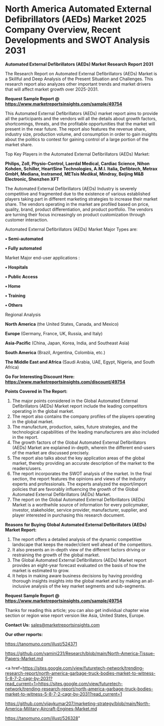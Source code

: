# North America Automated External Defibrillators (AEDs) Market 2025 Company Overview, Recent Developments and SWOT Analysis 2031

<strong>Automated External Defibrillators (AEDs) Market Research Report 2031</strong>

The Research Report on Automated External Defibrillators (AEDs) Market is a Skillful and Deep Analysis of the Present Situation and Challenges. This research report also analyzes other important trends and market drivers that will affect market growth over 2025-2031.

<strong>Request Sample Report @ <a href=https://www.marketreportsinsights.com/sample/49754>https://www.marketreportsinsights.com/sample/49754</a></strong>

This Automated External Defibrillators (AEDs) market report aims to provide all the participants and the vendors will all the details about growth factors, shortcomings, threats, and the profitable opportunities that the market will present in the near future. The report also features the revenue share, industry size, production volume, and consumption in order to gain insights about the politics to contest for gaining control of a large portion of the market share.

Top Key Players in the Automated External Defibrillators (AEDs) Market:

<strong>Philips, Zoll, Physio-Control, Laerdal Medical, Cardiac Science, Nihon Kohden, Schiller, HeartSine Technologies, A.M.I. Italia, Defibtech, Metrax GmbH, Mediana, Instramed, METsis Medikal, Mindray, Beijing M&B Electronic, Shenzhen XFT</strong>

The Automated External Defibrillators (AEDs) Industry is severely competitive and fragmented due to the existence of various established players taking part in different marketing strategies to increase their market share. The vendors operating in the market are profiled based on price, quality, brand, product differentiation, and product portfolio. The vendors are turning their focus increasingly on product customization through customer interaction.

Automated External Defibrillators (AEDs) Market Major Types are:

<strong>•  Semi-automated

•  Fully automated</strong>

Market Major end-user applications :

<strong>•  Hospitals

•  Public Access

•  Home

•  Training

•  Others</strong>

Regional Analysis

</u><strong><b>North America</b></strong> (the United States, Canada, and Mexico)

<strong><b>Europe </b></strong>(Germany, France, UK, Russia, and Italy)

<strong><b>Asia-Pacific</b></strong> (China, Japan, Korea, India, and Southeast Asia)

<strong><b>South America</b></strong> (Brazil, Argentina, Colombia, etc.)

<strong><b>The Middle East and Africa</b></strong> (Saudi Arabia, UAE, Egypt, Nigeria, and South Africa)

<strong>Go For Interesting Discount Here: <a href=https://www.marketreportsinsights.com/discount/49754>https://www.marketreportsinsights.com/discount/49754</a></strong>

<strong>Points Covered in The Report:</strong>
<ol>
  <li>The major points considered in the Global Automated External Defibrillators (AEDs) Market report include the leading competitors operating in the global market.</li>
  <li>The report also contains the company profiles of the players operating in the global market.</li>
  <li>The manufacture, production, sales, future strategies, and the technological capabilities of the leading manufacturers are also included in the report.</li>
  <li>The growth factors of the Global Automated External Defibrillators (AEDs) Market are explained in-depth, wherein the different end-users of the market are discussed precisely.</li>
  <li>The report also talks about the key application areas of the global market, thereby providing an accurate description of the market to the readers/users.</li>
  <li>The report incorporates the SWOT analysis of the market. In the final section, the report features the opinions and views of the industry experts and professionals. The experts analyzed the export/import policies that are favorably influencing the growth of the Global Automated External Defibrillators (AEDs) Market.</li>
  <li>The report on the Global Automated External Defibrillators (AEDs) Market is a worthwhile source of information for every policymaker, investor, stakeholder, service provider, manufacturer, supplier, and player interested in purchasing this research document.</li>
</ol>
<strong>Reasons for Buying Global Automated External Defibrillators (AEDs) Market Report:</strong>

<ol>
  <li>The report offers a detailed analysis of the dynamic competitive landscape that keeps the reader/client well ahead of the competitors.</li>
  <li>It also presents an in-depth view of the different factors driving or restraining the growth of the global market.</li>
  <li>The Global Automated External Defibrillators (AEDs) Market report provides an eight-year forecast evaluated on the basis of how the market is estimated to grow.</li>
  <li>It helps in making aware business decisions by having providing thorough insights insights into the global market and by making an all-inclusive analysis of the key market segments and sub-segments.</li>
</ol>
<strong>Request Sample Report @ <a href=https://www.marketreportsinsights.com/sample/49754>https://www.marketreportsinsights.com/sample/49754</a></strong>


Thanks for reading this article; you can also get individual chapter wise section or region wise report version like Asia, United States, Europe.

<strong>Contact Us:</strong>
sales@marketreportsinsights.com

<strong>Our other reports:</strong>

<a href=https://tanomuno.com/illust/524371>https://tanomuno.com/illust/524371</a>

<a href=https://github.com/yamini231/Research/blob/main/North-America-Tissue-Papers-Market.md>https://github.com/yamini231/Research/blob/main/North-America-Tissue-Papers-Market.md</a>

<a href=https://sites.google.com/view/futuretech-network/trending-research-report/north-america-garbage-truck-bodies-market-to-witness-5-8-7-2-cagr-by-2031?read_current=1>https://sites.google.com/view/futuretech-network/trending-research-report/north-america-garbage-truck-bodies-market-to-witness-5-8-7-2-cagr-by-2031?read_current=1</a>

<a href=https://github.com/vijaykumar207/marketing-strategy/blob/main/North-America-Military-Aircraft-Engines-Market.md>https://github.com/vijaykumar207/marketing-strategy/blob/main/North-America-Military-Aircraft-Engines-Market.md</a>

<a href=https://tanomuno.com/illust/526328>https://tanomuno.com/illust/526328</a>"
